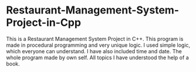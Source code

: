 # Restaurant-Management-System-Project-in-Cpp
This is a Restaurant Management System Project in C++. This program is made in procedural programming and very unique logic.
I used simple logic, which everyone can understand. 
I have also included time and date.
The whole program made by own self. All topics I have understood the help of a book.



